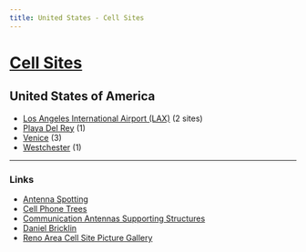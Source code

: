 ```yaml
---
title: United States - Cell Sites
---
```


# [Cell Sites](../)

## United States of America

* [Los Angeles International Airport (LAX)](lax) (2 sites)
* [Playa Del Rey](playa-del-rey) (1)
* [Venice](venice) (3)
* [Westchester](westchester) (1)

---

### Links

* [Antenna Spotting](https://antennaspotting.blogspot.co.nz/)
* [Cell Phone Trees](https://www2.palomar.edu/users/warmstrong/faketree.htm)
* [Communication Antennas Supporting Structures](https://antennastructures.blogspot.co.nz/)
* [Daniel Bricklin](http://danbricklin.com/log/celltowers.htm)
* [Reno Area Cell Site Picture Gallery](http://renowirelessinfo.com/cellsitepics/)
